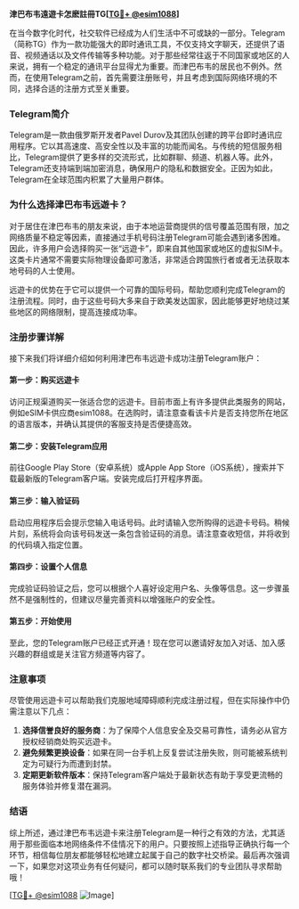 **津巴布韦遠遊卡怎麽註冊TG[[TG💪+ @esim1088](https://t.me/s/esim1088)]**

在当今数字化时代，社交软件已经成为人们生活中不可或缺的一部分。Telegram（简称TG）作为一款功能强大的即时通讯工具，不仅支持文字聊天，还提供了语音、视频通话以及文件传输等多种功能。对于那些经常往返于不同国家或地区的人来说，拥有一个稳定的通讯平台显得尤为重要。而津巴布韦的居民也不例外。然而，在使用Telegram之前，首先需要注册账号，并且考虑到国际网络环境的不同，选择合适的注册方式至关重要。

### Telegram简介

Telegram是一款由俄罗斯开发者Pavel Durov及其团队创建的跨平台即时通讯应用程序。它以其高速度、高安全性以及丰富的功能而闻名。与传统的短信服务相比，Telegram提供了更多样的交流形式，比如群聊、频道、机器人等。此外，Telegram还支持端到端加密消息，确保用户的隐私和数据安全。正因为如此，Telegram在全球范围内积累了大量用户群体。

### 为什么选择津巴布韦远遊卡？

对于居住在津巴布韦的朋友来说，由于本地运营商提供的信号覆盖范围有限，加之网络质量不稳定等因素，直接通过手机号码注册Telegram可能会遇到诸多困难。因此，许多用户会选择购买一张“远遊卡”，即来自其他国家或地区的虚拟SIM卡。这类卡片通常不需要实际物理设备即可激活，非常适合跨国旅行者或者无法获取本地号码的人士使用。

远遊卡的优势在于它可以提供一个可靠的国际号码，帮助您顺利完成Telegram的注册流程。同时，由于这些号码大多来自于欧美发达国家，因此能够更好地绕过某些地区的网络限制，提高连接成功率。

### 注册步骤详解

接下来我们将详细介绍如何利用津巴布韦远遊卡成功注册Telegram账户：

#### 第一步：购买远遊卡
访问正规渠道购买一张适合您的远遊卡。目前市面上有许多提供此类服务的网站，例如eSIM卡供应商esim1088。在选购时，请注意查看该卡片是否支持您所在地区的语言版本，并确认其提供的客服支持是否便捷高效。

#### 第二步：安装Telegram应用
前往Google Play Store（安卓系统）或Apple App Store（iOS系统），搜索并下载最新版的Telegram客户端。安装完成后打开程序界面。

#### 第三步：输入验证码
启动应用程序后会提示您输入电话号码。此时请输入您所购得的远遊卡号码。稍候片刻，系统将会向该号码发送一条包含验证码的消息。请注意查收短信，并将收到的代码填入指定位置。

#### 第四步：设置个人信息
完成验证码验证之后，您可以根据个人喜好设定用户名、头像等信息。这一步骤虽然不是强制性的，但建议尽量完善资料以增强账户的安全性。

#### 第五步：开始使用
至此，您的Telegram账户已经正式开通！现在您可以邀请好友加入对话、加入感兴趣的群组或是关注官方频道等内容了。

### 注意事项

尽管使用远遊卡可以帮助我们克服地域障碍顺利完成注册过程，但在实际操作中仍需注意以下几点：

1. **选择信誉良好的服务商**：为了保障个人信息安全及交易可靠性，请务必从官方授权经销商处购买远遊卡。
2. **避免频繁更换设备**：如果在同一台手机上反复尝试注册失败，则可能被系统判定为可疑行为而遭到封禁。
3. **定期更新软件版本**：保持Telegram客户端处于最新状态有助于享受更流畅的服务体验并修复潜在漏洞。

### 结语

综上所述，通过津巴布韦远遊卡来注册Telegram是一种行之有效的方法，尤其适用于那些面临本地网络条件不佳情况下的用户。只要按照上述指导正确执行每一个环节，相信每位朋友都能够轻松地建立起属于自己的数字社交桥梁。最后再次强调一下，如果您对这项业务有任何疑问，都可以随时联系我们的专业团队寻求帮助哦！

[[TG💪+ @esim1088](https://t.me/s/esim1088) ![Image](https://i.postimg.cc/4NQfJmqS/Snipaste-2025-05-13-00-14-12.png)]